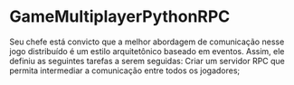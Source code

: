 # GameMultiplayerPythonRPC
Seu chefe está convicto que a melhor abordagem de comunicação nesse jogo distribuído é um estilo arquitetônico baseado em eventos. Assim, ele definiu as seguintes tarefas a serem seguidas: Criar um servidor RPC que permita intermediar a comunicação entre todos os jogadores; 

